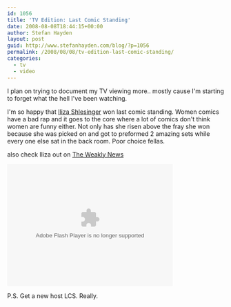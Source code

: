 ```yaml
---
id: 1056
title: 'TV Edition: Last Comic Standing'
date: 2008-08-08T18:44:15+00:00
author: Stefan Hayden
layout: post
guid: http://www.stefanhayden.com/blog/?p=1056
permalink: /2008/08/08/tv-edition-last-comic-standing/
categories:
  - tv
  - video
---
```

I plan on trying to document my TV viewing more.. mostly cause I'm starting to forget what the hell I've been watching.

I'm so happy that <a href="http://www.myspace.com/ilizawithani">Iliza Shlesinger</a> won last comic standing. Women comics have a bad rap and it goes to the core where a lot of comics don't think women are funny either. Not only has she risen above the fray she won because she was picked on and got to preformed 2 amazing sets while every one else sat in the back room. Poor choice fellas.

also check Iliza out on <a href="http://www.thestream.tv/series.php?s=16">The Weakly News</a>

<object type="application/x-shockwave-flash" data="http://widgets.nbc.com/o/4727a250e66f9723/489cd84c6e3d09bc/4894cf04452ae436/ea9a7797" id="W4727a250e66f9723489cd84c6e3d09bc" height="283" width="384"><param value="http://widgets.nbc.com/o/4727a250e66f9723/489cd84c6e3d09bc/4894cf04452ae436/ea9a7797" name="movie"/><param value="transparent" name="wmode"/><param value="all" name="allowNetworking"/><param value="always" name="allowScriptAccess"/></object>

P.S. Get a new host LCS. Really.